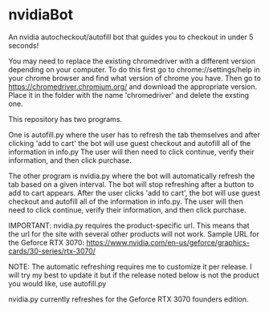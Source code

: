 # nvidiaBot
An nvidia autocheckout/autofill bot that guides you to checkout in under 5 seconds!

You may need to replace the existing chromedriver with a different version depending on your computer. To do this first go to chrome://settings/help in your chrome browser and find what version of chrome you have. Then go to https://chromedriver.chromium.org/ and download the appropriate version. Place it in the folder with the name 'chromedriver' and delete the exsting one.


This repository has two programs. 

One is autofill.py where the user has to refresh the tab themselves and after clicking 'add to cart' the bot will use guest checkout and autofill all of the information in info.py
The user will then need to click continue, verify their information, and then click purchase.

The other program is nvidia.py where the bot will automatically refresh the tab based on a given interval. The bot will stop refreshing after a button to add to cart appears.
After the user clicks 'add to cart', the bot will use guest checkout and autofill all of the information in info.py.
The user will then need to click continue, verify their information, and then click purchase.

IMPORTANT: nvidia.py requires the product-specific url. This means that the url for the site with several other products will not work.
Sample URL for the Geforce RTX 3070: https://www.nvidia.com/en-us/geforce/graphics-cards/30-series/rtx-3070/

NOTE: The automatic refreshing requires me to customize it per release. I will try my best to update it but if the release noted below is not the product you would like, use autofill.py

nvidia.py currently refreshes for the Geforce RTX 3070 founders edition.


